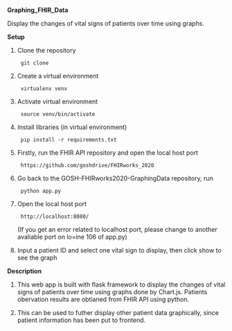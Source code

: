 **Graphing_FHIR_Data**

Display the changes of vital signs of patients over time using graphs.

**Setup**

1. Clone the repository

        git clone
2. Create a virtual environment

        virtualenv venv
3. Activate virtual environment

        source venv/bin/activate
4. Install libraries (in virtual environment)

        pip install -r requirements.txt
5. Firstly, run the FHIR API repository and open the local host port

        https://github.com/goshdrive/FHIRworks_2020
6. Go back to the GOSH-FHIRworks2020-GraphingData repository, run

        python app.py
7. Open the local host port 

        http://localhost:8080/
   (If you get an error related to localhost port, please change to another avaliable port on lo=ine 106 of app.py)
8. Input a patient ID and select one vital sign to display, then click show to see the graph

**Description**

1. This web app is built with flask framework to display the changes of vital signs of patients over time using graphs done by Chart.js.
    Patients obervation results are obtianed from FHIR API using python.

2. This can be used to futher display other patient data graphically, since patient information has been put to frontend.

